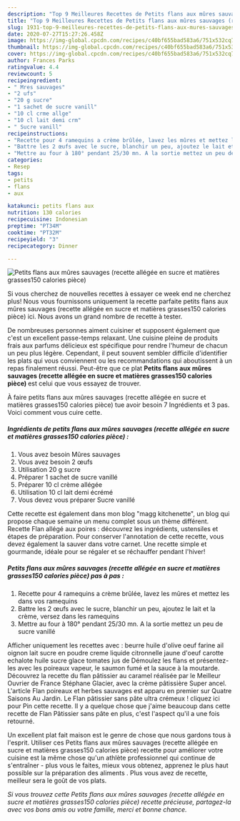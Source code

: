 ```yaml
---
description: "Top 9 Meilleures Recettes de Petits flans aux mûres sauvages (recette allégée en sucre et matières grasses150 calories pièce)"
title: "Top 9 Meilleures Recettes de Petits flans aux mûres sauvages (recette allégée en sucre et matières grasses150 calories pièce)"
slug: 1931-top-9-meilleures-recettes-de-petits-flans-aux-mures-sauvages-recette-allegee-en-sucre-et-matieres-grasses150-calories-piece
date: 2020-07-27T15:27:26.458Z
image: https://img-global.cpcdn.com/recipes/c40bf655bad583a6/751x532cq70/petits-flans-aux-mures-sauvages-recette-allegee-en-sucre-et-matieres-grasses150-calories-piece-photo-principale-de-la-recette.jpg
thumbnail: https://img-global.cpcdn.com/recipes/c40bf655bad583a6/751x532cq70/petits-flans-aux-mures-sauvages-recette-allegee-en-sucre-et-matieres-grasses150-calories-piece-photo-principale-de-la-recette.jpg
cover: https://img-global.cpcdn.com/recipes/c40bf655bad583a6/751x532cq70/petits-flans-aux-mures-sauvages-recette-allegee-en-sucre-et-matieres-grasses150-calories-piece-photo-principale-de-la-recette.jpg
author: Frances Parks
ratingvalue: 4.4
reviewcount: 5
recipeingredient:
- " Mres sauvages"
- "2 ufs"
- "20 g sucre"
- "1 sachet de sucre vanill"
- "10 cl crme allge"
- "10 cl lait demi crm"
- " Sucre vanill"
recipeinstructions:
- "Recette pour 4 ramequins a crème brûlée, lavez les mûres et mettez les dans vos ramequins"
- "Battre les 2 œufs avec le sucre, blanchir un peu, ajoutez le lait et la crème, versez dans les ramequins"
- "Mettre au four à 180° pendant 25/30 mn. A la sortie mettez un peu de sucre vanillé"
categories:
- Resep
tags:
- petits
- flans
- aux

katakunci: petits flans aux 
nutrition: 130 calories
recipecuisine: Indonesian
preptime: "PT34M"
cooktime: "PT32M"
recipeyield: "3"
recipecategory: Dinner

---
```



![Petits flans aux mûres sauvages (recette allégée en sucre et matières grasses150 calories pièce)](https://img-global.cpcdn.com/recipes/c40bf655bad583a6/751x532cq70/petits-flans-aux-mures-sauvages-recette-allegee-en-sucre-et-matieres-grasses150-calories-piece-photo-principale-de-la-recette.jpg)

Si vous cherchez de nouvelles recettes à essayer ce week end ne cherchez plus! Nous vous fournissons uniquement la recette parfaite petits flans aux mûres sauvages (recette allégée en sucre et matières grasses150 calories pièce) ici. Nous avons un grand nombre de recette à tester.

De nombreuses personnes aiment cuisiner et supposent également que c'est un excellent passe-temps relaxant. Une cuisine pleine de produits frais aux parfums délicieux est spécifique pour rendre l'humeur de chacun un peu plus légère. Cependant, il peut souvent sembler difficile d'identifier les plats qui vous conviennent ou les recommandations qui aboutissent à un repas finalement réussi. Peut-être que ce plat <strong> Petits flans aux mûres sauvages (recette allégée en sucre et matières grasses150 calories pièce) </strong> est celui que vous essayez de trouver.

<!--inarticleads1-->

À faire petits flans aux mûres sauvages (recette allégée en sucre et matières grasses150 calories pièce) tue avoir besoin 7 Ingrédients et 3 pas. Voici comment vous cuire cette.

##### Ingrédients de petits flans aux mûres sauvages (recette allégée en sucre et matières grasses150 calories pièce) :

1. Vous avez besoin  Mûres sauvages
1. Vous avez besoin 2 œufs
1. Utilisation 20 g sucre
1. Préparer 1 sachet de sucre vanillé
1. Préparer 10 cl crème allégée
1. Utilisation 10 cl lait demi écrémé
1. Vous devez vous préparer  Sucre vanillé


Cette recette est également dans mon blog &#34;magg kitchenette&#34;, un blog qui propose chaque semaine un menu complet sous un thème différent. Recette Flan allégé aux poires : découvrez les ingrédients, ustensiles et étapes de préparation. Pour conserver l&#39;annotation de cette recette, vous devez également la sauver dans votre carnet. Une recette simple et gourmande, idéale pour se régaler et se réchauffer pendant l&#39;hiver! 

<!--inarticleads2-->

##### Petits flans aux mûres sauvages (recette allégée en sucre et matières grasses150 calories pièce) pas à pas :

1. Recette pour 4 ramequins a crème brûlée, lavez les mûres et mettez les dans vos ramequins
1. Battre les 2 œufs avec le sucre, blanchir un peu, ajoutez le lait et la crème, versez dans les ramequins
1. Mettre au four à 180° pendant 25/30 mn. A la sortie mettez un peu de sucre vanillé


Afficher uniquement les recettes avec : beurre huile d&#39;olive oeuf farine ail oignon lait sucre en poudre creme liquide citronnelle jaune d&#39;oeuf carotte echalote huile sucre glace tomates jus de Démoulez les flans et présentez-les avec les poireaux vapeur, le saumon fumé et la sauce à la moutarde. Découvrez la recette du flan pâtissier au caramel réalisée par le Meilleur Ouvrier de France Stéphane Glacier, avec la crème pâtissière Super ancel. L&#39;article Flan poireaux et herbes sauvages est apparu en premier sur Quatre Saisons Au Jardin. Le Flan pâtissier sans pâte ultra crémeux ! cliquez ici pour Pin cette recette. Il y a quelque chose que j&#39;aime beaucoup dans cette recette de Flan Pâtissier sans pâte en plus, c&#39;est l&#39;aspect qu&#39;il a une fois retourné. 

<!--inarticleads1-->

<p>
Un excellent plat fait maison est le genre de chose que nous gardons tous à l'esprit. Utiliser ces Petits flans aux mûres sauvages (recette allégée en sucre et matières grasses150 calories pièce) recette pour améliorer votre cuisine est la même chose qu'un athlète professionnel qui continue de s'entraîner - plus vous le faites, mieux vous obtenez, apprenez le plus haut possible sur la préparation des aliments . Plus vous avez de recette, meilleur sera le goût de vos plats.
</p>

<p>
<i>Si vous trouvez cette Petits flans aux mûres sauvages (recette allégée en sucre et matières grasses150 calories pièce) recette précieuse, partagez-la avec vos bons amis ou votre famille, merci et bonne chance.</i>
</p>
